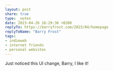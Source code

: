 ```yaml
---
layout: post
share: true
type: _notes
date: 2023-04-26 16:29:36 +0200
replyTo: https://barryfrost.com/2023/04/homepage
replyToName: "Barry Frost"
tags:
- indieweb
- internet friends
- personal websites
---
```

Just noticed this UI change, Barry, I like it!